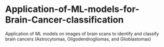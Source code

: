 # Application-of-ML-models-for-Brain-Cancer-classification
Application of ML models on images of brain scans to identify and classify brain cancers (Astrocytomas, Oligodendrogliomas, and Glioblastomas)

